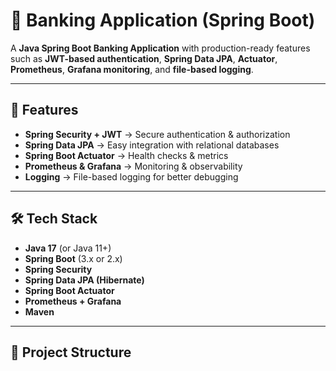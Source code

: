 # 🏦 Banking Application (Spring Boot)

A **Java Spring Boot Banking Application** with production-ready features such as **JWT-based authentication**, **Spring Data JPA**, **Actuator**, **Prometheus**, **Grafana monitoring**, and **file-based logging**.

---

## 🚀 Features

- **Spring Security + JWT** → Secure authentication & authorization
- **Spring Data JPA** → Easy integration with relational databases
- **Spring Boot Actuator** → Health checks & metrics
- **Prometheus & Grafana** → Monitoring & observability
- **Logging** → File-based logging for better debugging

---

## 🛠️ Tech Stack

- **Java 17** (or Java 11+)
- **Spring Boot** (3.x or 2.x)
- **Spring Security**
- **Spring Data JPA (Hibernate)**
- **Spring Boot Actuator**
- **Prometheus + Grafana**
- **Maven**

---

## 📂 Project Structure
